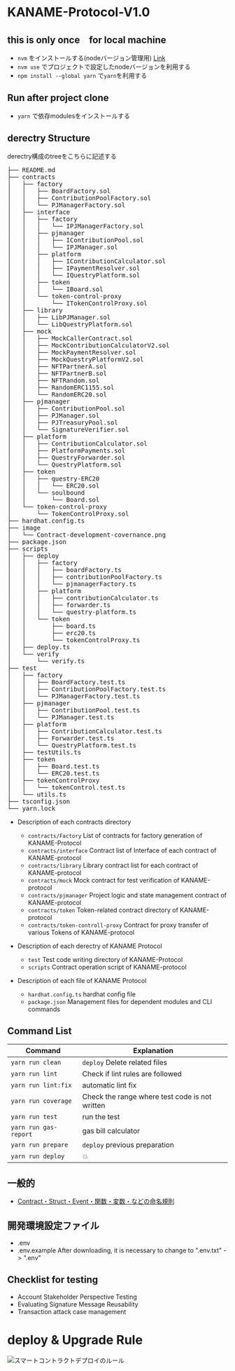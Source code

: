 # KANAME-Protocol-V1.0

## this is only once　for local machine
- `nvm` をインストールする(nodeバージョン管理用) [Link](https://github.com/nvm-sh/nvm)
- `nvm use` でプロジェクトで設定したnodeバージョンを利用する
- `npm install --global yarn` で`yarn`を利用する

## Run after project clone
- `yarn` で依存modulesをインストールする

## derectry Structure
derectry構成のtreeをこちらに記述する
<pre>
├── README.md
├── contracts
│   ├── factory
│   │   ├── BoardFactory.sol
│   │   ├── ContributionPoolFactory.sol
│   │   └── PJManagerFactory.sol
│   ├── interface
│   │   ├── factory
│   │   │   └── IPJManagerFactory.sol
│   │   ├── pjmanager
│   │   │   ├── IContributionPool.sol
│   │   │   └── IPJManager.sol
│   │   ├── platform
│   │   │   ├── IContributionCalculator.sol
│   │   │   ├── IPaymentResolver.sol
│   │   │   └── IQuestryPlatform.sol
│   │   ├── token
│   │   │   └── IBoard.sol
│   │   └── token-control-proxy
│   │       └── ITokenControlProxy.sol
│   ├── library
│   │   ├── LibPJManager.sol
│   │   └── LibQuestryPlatform.sol
│   ├── mock
│   │   ├── MockCallerContract.sol
│   │   ├── MockContributionCalculatorV2.sol
│   │   ├── MockPaymentResolver.sol
│   │   ├── MockQuestryPlatformV2.sol
│   │   ├── NFTPartnerA.sol
│   │   ├── NFTPartnerB.sol
│   │   ├── NFTRandom.sol
│   │   ├── RandomERC1155.sol
│   │   └── RandomERC20.sol
│   ├── pjmanager
│   │   ├── ContributionPool.sol
│   │   ├── PJManager.sol
│   │   ├── PJTreasuryPool.sol
│   │   └── SignatureVerifier.sol
│   ├── platform
│   │   ├── ContributionCalculator.sol
│   │   ├── PlatformPayments.sol
│   │   ├── QuestryForwarder.sol
│   │   └── QuestryPlatform.sol
│   ├── token
│   │   ├── questry-ERC20
│   │   │   └── ERC20.sol
│   │   └── soulbound
│   │       └── Board.sol
│   └── token-control-proxy
│       └── TokenControlProxy.sol
├── hardhat.config.ts
├── image
│   └── Contract-development-covernance.png
├── package.json
├── scripts
│   ├── deploy
│   │   ├── factory
│   │   │   ├── boardFactory.ts
│   │   │   ├── contributionPoolFactory.ts
│   │   │   └── pjmanagerFactory.ts
│   │   ├── platform
│   │   │   ├── contributionCalculator.ts
│   │   │   ├── forwarder.ts
│   │   │   └── questry-platform.ts
│   │   └── token
│   │       ├── board.ts
│   │       ├── erc20.ts
│   │       └── tokenControlProxy.ts
│   ├── deploy.ts
│   └── verify
│       └── verify.ts
├── test
│   ├── factory
│   │   ├── BoardFactory.test.ts
│   │   ├── ContributionPoolFactory.test.ts
│   │   └── PJManagerFactory.test.ts
│   ├── pjmanager
│   │   ├── ContributionPool.test.ts
│   │   └── PJManager.test.ts
│   ├── platform
│   │   ├── ContributionCalculator.test.ts
│   │   ├── Forwarder.test.ts
│   │   └── QuestryPlatform.test.ts
│   ├── testUtils.ts
│   ├── token
│   │   ├── Board.test.ts
│   │   └── ERC20.test.ts
│   ├── tokenControlProxy
│   │   └── tokenControl.test.ts
│   └── utils.ts
├── tsconfig.json
└── yarn.lock
</pre>

- Description of each contracts directory
   + `contracts/Factory`   List of contracts for factory generation of KANAME-Protocol
   + `contracts/interface` Contract list of Interface of each contract of KANAME-protocol
   + `contracts/library`   Library contract list for each contract of KANAME-protocol
   + `contracts/mock`      Mock contract for test verification of KANAME-protocol 
   + `contracts/pjmanager` Project logic and state management contract of KANAME-protocol 
   + `contracts/token`     Token-related contract directory of KANAME-protocol
   + `contracts/token-controll-proxy` Contract for proxy transfer of various Tokens of KANAME-protocol

- Description of each derectry of KANAME Protocol
   + `test`    Test code writing directory of KANAME-Protocol
   + `scripts` Contract operation script of KANAME-protocol

- Description of each file of KANAME Protocol
   + `hardhat.config.ts`  hardhat config file
   + `package.json`       Management files for dependent modules and CLI commands    



## Command List
|Command|Explanation|
|-|-|
|`yarn run clean`|`deploy` Delete related files|
|`yarn run lint`|Check if lint rules are followed|
|`yarn run lint:fix`|automatic lint fix|
|`yarn run coverage`|Check the range where test code is not written|
|`yarn run test`|run the test|
|`yarn run gas-report`|gas bill calculator|
|`yarn run prepare`|`deploy` previous preparation|
|`yarn run deploy`|:boom:|

## 一般的
- [Contract・Struct・Event・関数・変数・などの命名規則](https://github.com/0xcert/solidity-style-guide)

## 開発環境設定ファイル
- .env
- .env.example
After downloading, it is necessary to change to ".env.txt" -> ".env"

## Checklist for testing
-  Account Stakeholder Perspective Testing
-  Evaluating Signature Message Reusability
-  Transaction attack case management

# deploy & Upgrade Rule

![スマートコントラクトデプロイのルール](https://github.com/QuestryInc/KANAME-Protocol-V1.0/blob/fix-readme-dev/image/Contract-development-covernance.png "")

